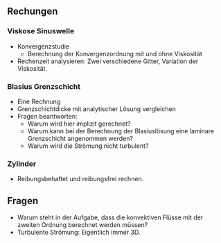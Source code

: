 ## Rechungen
### Viskose Sinuswelle
- Konvergenzstudie
  - Berechnung der Konvergenzordnung mit und ohne Viskosität
- Rechenzeit analysieren: Zwei verschiedene Gitter, Variation der Viskosität.

### Blasius Grenzschicht
- Eine Rechnung
- Grenzschichtdicke mit analytischer Lösung vergleichen
- Fragen beantworten:    
    - Warum wird hier implizit gerechnet?
    - Warum kann bei der Berechnung der Blasiuslösung eine laminare Grenzschicht angenommen werden?
    - Warum wird die Strömung nicht turbulent?

### Zylinder
- Reibungsbehaftet und reibungsfrei rechnen.

## Fragen
- Warum steht in der Aufgabe, dass die konvektiven Flüsse mit der zweiten Ordnung berechnet werden müssen?
- Turbulente Strömung: Eigentlich immer 3D.
